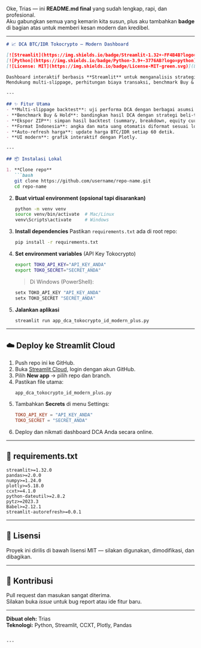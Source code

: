 Oke, Trias — ini **README.md final** yang sudah lengkap, rapi, dan profesional.  
Aku gabungkan semua yang kemarin kita susun, plus aku tambahkan **badge** di bagian atas untuk memberi kesan modern dan kredibel.

---

```markdown
# 📈 DCA BTC/IDR Tokocrypto — Modern Dashboard

[![Streamlit](https://img.shields.io/badge/Streamlit-1.32+-FF4B4B?logo=streamlit)](https://streamlit.io)
[![Python](https://img.shields.io/badge/Python-3.9+-3776AB?logo=python)](https://www.python.org/)
[![License: MIT](https://img.shields.io/badge/License-MIT-green.svg)](LICENSE)

Dashboard interaktif berbasis **Streamlit** untuk menganalisis strategi **Dollar Cost Averaging (DCA)** pada pasangan **BTC/IDR** menggunakan data dari **Tokocrypto** (via CCXT).  
Mendukung multi‑slippage, perhitungan biaya transaksi, benchmark Buy & Hold, ekspor hasil ke ZIP, dan tampilan grafik equity curve yang modern.

---

## ✨ Fitur Utama
- **Multi‑slippage backtest**: uji performa DCA dengan berbagai asumsi slippage (bps).
- **Benchmark Buy & Hold**: bandingkan hasil DCA dengan strategi beli‑tahan.
- **Ekspor ZIP**: simpan hasil backtest (summary, breakdown, equity curve) dalam satu file ZIP.
- **Format Indonesia**: angka dan mata uang otomatis diformat sesuai lokal.
- **Auto‑refresh harga**: update harga BTC/IDR setiap 60 detik.
- **UI modern**: grafik interaktif dengan Plotly.

---

## 📦 Instalasi Lokal

1. **Clone repo**
   ```bash
   git clone https://github.com/username/repo-name.git
   cd repo-name
   ```

2. **Buat virtual environment (opsional tapi disarankan)**
   ```bash
   python -m venv venv
   source venv/bin/activate  # Mac/Linux
   venv\Scripts\activate     # Windows
   ```

3. **Install dependencies**
   Pastikan `requirements.txt` ada di root repo:
   ```bash
   pip install -r requirements.txt
   ```

4. **Set environment variables** (API Key Tokocrypto)
   ```bash
   export TOKO_API_KEY="API_KEY_ANDA"
   export TOKO_SECRET="SECRET_ANDA"
   ```
   > Di Windows (PowerShell):
   ```powershell
   setx TOKO_API_KEY "API_KEY_ANDA"
   setx TOKO_SECRET "SECRET_ANDA"
   ```

5. **Jalankan aplikasi**
   ```bash
   streamlit run app_dca_tokocrypto_id_modern_plus.py
   ```

---

## ☁️ Deploy ke Streamlit Cloud

1. Push repo ini ke GitHub.
2. Buka [Streamlit Cloud](https://share.streamlit.io/), login dengan akun GitHub.
3. Pilih **New app** → pilih repo dan branch.
4. Pastikan file utama:  
   ```
   app_dca_tokocrypto_id_modern_plus.py
   ```
5. Tambahkan **Secrets** di menu Settings:
   ```toml
   TOKO_API_KEY = "API_KEY_ANDA"
   TOKO_SECRET = "SECRET_ANDA"
   ```
6. Deploy dan nikmati dashboard DCA Anda secara online.

---

## 📄 requirements.txt

```
streamlit>=1.32.0
pandas>=2.0.0
numpy>=1.24.0
plotly>=5.18.0
ccxt>=4.1.0
python-dateutil>=2.8.2
pytz>=2023.3
Babel>=2.12.1
streamlit-autorefresh>=0.0.1
```

---

## 📄 Lisensi
Proyek ini dirilis di bawah lisensi MIT — silakan digunakan, dimodifikasi, dan dibagikan.

---

## 🙌 Kontribusi
Pull request dan masukan sangat diterima.  
Silakan buka *issue* untuk bug report atau ide fitur baru.

---

**Dibuat oleh:** Trias  
**Teknologi:** Python, Streamlit, CCXT, Plotly, Pandas
```

---
